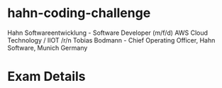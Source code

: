 # hahn-coding-challenge
Hahn Softwareentwicklung - Software Developer (m/f/d) AWS Cloud Technology / IIOT /r/n
Tobias Bodmann - Chief Operating Officer, Hahn Software, Munich Germany

Exam Details
=============
